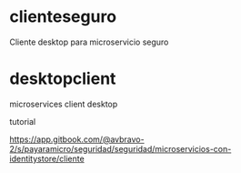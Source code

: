 # clienteseguro
Cliente desktop para microservicio seguro

# desktopclient
microservices client desktop


tutorial

https://app.gitbook.com/@avbravo-2/s/payaramicro/seguridad/seguridad/microservicios-con-identitystore/cliente
